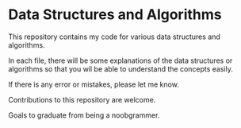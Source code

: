 # Data Structures and Algorithms

This repository contains my code for various data structures and algorithms.

In each file, there will be some explanations of the data structures or algorithms so that you wil be able to understand the concepts easily.

If there is any error or mistakes, please let me know.

Contributions to this repository are welcome.

Goals to graduate from being a noobgrammer.